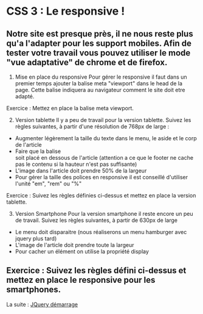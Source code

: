 # CSS 3 : Le responsive !
Notre site est presque près, il ne nous reste plus qu'a l'adapter pour les support mobiles. Afin de tester votre travail vous pouvez utiliser le mode "vue adaptative" de chrome et de firefox.
---
1. Mise en place du responsive
Pour gérer le responsive il faut dans un premier temps ajouter la balise meta "viewport" dans le head de la page. Cette balise indiquera au navigateur comment le site doit etre adapté.

Exercice : Mettez en place la balise meta viewport.

2. Version tablette
Il y a peu de travail pour la version tablette. Suivez les règles suivantes, à partir d'une résolution de 768px de large :

* Augmenter légèrement la taille du texte dans le menu, le aside et le corp de l'article
* Faire que la balise <aside> soit placé en dessous de l'article (attention a ce que le footer ne cache pas le contenu si la hauteur n'est pas suffisante)
* L'image dans l'article doit prendre 50% de la largeur
* Pour gérer la taille des polices en responsive il est conseillé d'utiliser l'unité "em", "rem" ou "%"

Exercice : Suivez les règles définies ci-dessus et mettez en place la version tablette.

3. Version Smartphone
Pour la version smartphone il reste encore un peu de travail. Suivez les règles suivantes, à partir de 630px de large

* Le menu doit disparaitre (nous réaliserons un menu hamburger avec jquery plus tard)
* L'image de l'article doit prendre toute la largeur
* Pour cacher un élément on utilise la propriété display

Exercice : Suivez les règles défini ci-dessus et mettez en place le responsive pour les smartphones.
---
La suite : [JQuery démarrage](https://github.com/simplon-roanne/front-end-prairie/ex7)